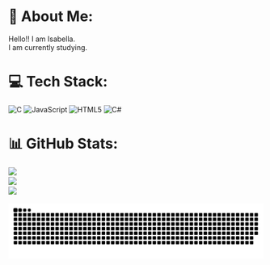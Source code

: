 # 💫 About Me:
Hello!! I am Isabella.<br>I am currently studying.


# 💻 Tech Stack:
![C](https://img.shields.io/badge/c-%2300599C.svg?style=flat&logo=c&logoColor=white) ![JavaScript](https://img.shields.io/badge/javascript-%23323330.svg?style=flat&logo=javascript&logoColor=%23F7DF1E) ![HTML5](https://img.shields.io/badge/html5-%23E34F26.svg?style=flat&logo=html5&logoColor=white) ![C#](https://img.shields.io/badge/c%23-%23239120.svg?style=flat&logo=csharp&logoColor=white)
# 📊 GitHub Stats:
![](https://github-readme-stats.vercel.app/api?username=isaajudarte&theme=radical&hide_border=false&include_all_commits=true&count_private=false)<br/>
![](https://github-readme-streak-stats.herokuapp.com/?user=isaajudarte&theme=radical&hide_border=false)<br/>
![](https://github-readme-stats.vercel.app/api/top-langs/?username=isaajudarte&theme=radical&hide_border=false&include_all_commits=true&count_private=false&layout=compact)

<!-- Proudly created with GPRM ( https://gprm.itsvg.in ) -->

<picture>
  <source media="(prefers-color-scheme: dark)" srcset="https://raw.githubusercontent.com/isaajudarte/isaajudarte/output/github-snake-dark.svg" />
  <source media="(prefers-color-scheme: light)" srcset="https://raw.githubusercontent.com/isaajudarte/isaajudarte/output/github-snake.svg" />
  <img alt="github-snake" src="https://raw.githubusercontent.com/isaajudarte/isaajudarte/output/github-snake.svg" />
</picture>
